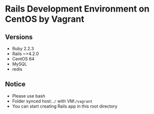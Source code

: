 # Rails Development Environment on CentOS by Vagrant

## Versions

* Ruby 2.2.3
* Rails ~>4.2.0
* CentOS 64
* MySQL
* redis

## Notice

* Please use bash
* Folder synced host:`./` with VM:`/vagrant`
* You can start creating Rails app in this root directory
